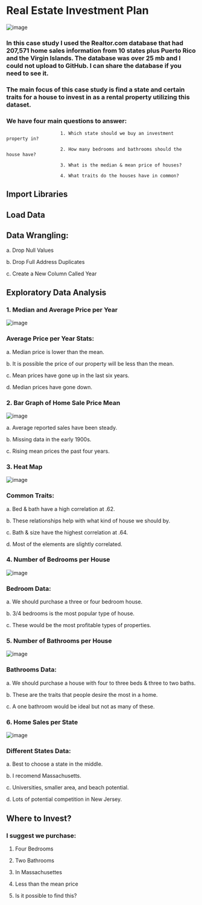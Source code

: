 # Real Estate Investment Plan

![image](https://user-images.githubusercontent.com/86930309/230511860-c775f534-320c-46d0-aedc-a5413b01c2c4.png)

### In this case study I used the Realtor.com database that had 207,571 home sales information from 10 states plus Puerto Rico and the Virgin Islands. The database was over 25 mb and I could not upload to GitHub. I can share the database if you need to see it. 

### The main focus of this case study is find a state and certain traits for a house to invest in as a rental property utilizing this dataset. 

### We have four main questions to answer:

                        1. Which state should we buy an investment property in?
                        
                        2. How many bedrooms and bathrooms should the house have?
                        
                        3. What is the median & mean price of houses?
                        
                        4. What traits do the houses have in common?

## Import Libraries

##  Load Data

## Data Wrangling:

 a. Drop Null Values

 b. Drop Full Address Duplicates

 c. Create a New Column Called Year
 
 ## Exploratory Data Analysis
 
 ### 1. Median and Average Price per Year
  
 ![image](https://user-images.githubusercontent.com/86930309/230512160-3337b41c-d18f-4f01-ae62-cfb31d508518.png)  
 
 ### Average Price per Year Stats:
 
 a. Median price is lower than the mean.
 
 b. It is possible the price of our property will be less than the mean.
 
 c. Mean prices have gone up in the last six years.
 
 d. Median prices have gone down.
 
 ### 2. Bar Graph of Home Sale Price Mean
 
 ![image](https://user-images.githubusercontent.com/86930309/230512780-87723faa-769a-427d-9fc2-1eca12fe9775.png)
 
a. Average reported sales have been steady.
 
b. Missing data in the early 1900s.

c. Rising mean prices the past four years.

### 3. Heat Map

![image](https://user-images.githubusercontent.com/86930309/230513133-7ed48397-3bee-458e-a380-33d103ae5bde.png)

### Common Traits:

a. Bed & bath have a high correlation at .62.

b. These relationships help with what kind of house we should by.

c. Bath & size have the highest correlation at .64.

d. Most of the elements are slightly correlated.

### 4. Number of Bedrooms per House 

![image](https://user-images.githubusercontent.com/86930309/230513429-6a76cd4b-9c99-41e3-9d2c-65488cca9c23.png)

### Bedroom Data:

a. We should purchase a three or four bedroom house. 

b. 3/4 bedrooms is the most popular type of house.

c. These would be the most profitable types of properties.

### 5. Number of Bathrooms per House

![image](https://user-images.githubusercontent.com/86930309/230516334-7729cc26-aad5-4b5c-b9f1-895ae1ff8a8a.png)

### Bathrooms Data: 

a. We should purchase a house with four to three beds & three to two baths.

b. These are the traits that people desire the most in a home.

c. A one bathroom would be ideal but not as many of these.

### 6. Home Sales per State

![image](https://user-images.githubusercontent.com/86930309/230520419-b8421c47-aca0-473e-a181-9bbddc117e86.png)

### Different States Data:

a. Best to choose a state in the middle.

b. I recomend Massachusetts.

c. Universities, smaller area, and beach potential.

d. Lots of potential competition in New Jersey.

## Where to Invest?

### I suggest we purchase:

1. Four Bedrooms

2. Two Bathrooms

3. In Massachusettes

4. Less than the mean price

5. Is it possible to find this?
